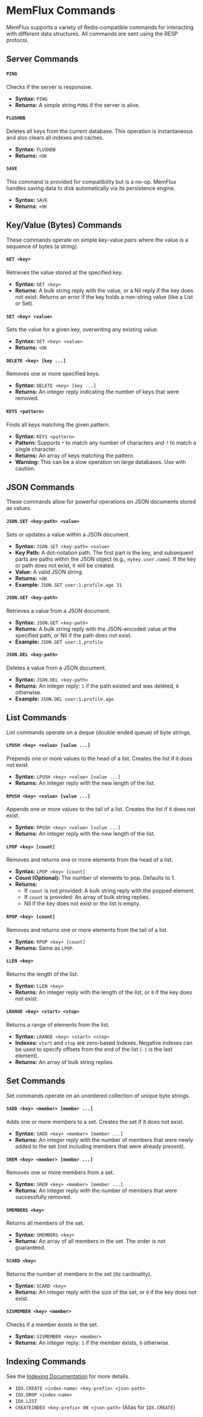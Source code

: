 # MemFlux Commands

MemFlux supports a variety of Redis-compatible commands for interacting with different data structures. All commands are sent using the RESP protocol.

## Server Commands

#### `PING`
Checks if the server is responsive.
- **Syntax:** `PING`
- **Returns:** A simple string `PONG` if the server is alive.

#### `FLUSHDB`
Deletes all keys from the current database. This operation is instantaneous and also clears all indexes and caches.
- **Syntax:** `FLUSHDB`
- **Returns:** `+OK`

#### `SAVE`
This command is provided for compatibility but is a no-op. MemFlux handles saving data to disk automatically via its persistence engine.
- **Syntax:** `SAVE`
- **Returns:** `+OK`

## Key/Value (Bytes) Commands

These commands operate on simple key-value pairs where the value is a sequence of bytes (a string).

#### `GET <key>`
Retrieves the value stored at the specified key.
- **Syntax:** `GET <key>`
- **Returns:** A bulk string reply with the value, or a Nil reply if the key does not exist. Returns an error if the key holds a non-string value (like a List or Set).

#### `SET <key> <value>`
Sets the value for a given key, overwriting any existing value.
- **Syntax:** `SET <key> <value>`
- **Returns:** `+OK`

#### `DELETE <key> [key ...]`
Removes one or more specified keys.
- **Syntax:** `DELETE <key> [key ...]`
- **Returns:** An integer reply indicating the number of keys that were removed.

#### `KEYS <pattern>`
Finds all keys matching the given pattern.
- **Syntax:** `KEYS <pattern>`
- **Pattern:** Supports `*` to match any number of characters and `?` to match a single character.
- **Returns:** An array of keys matching the pattern.
- **Warning:** This can be a slow operation on large databases. Use with caution.

## JSON Commands

These commands allow for powerful operations on JSON documents stored as values.

#### `JSON.SET <key-path> <value>`
Sets or updates a value within a JSON document.
- **Syntax:** `JSON.SET <key-path> <value>`
- **Key Path:** A dot-notation path. The first part is the key, and subsequent parts are paths within the JSON object (e.g., `mykey.user.name`). If the key or path does not exist, it will be created.
- **Value:** A valid JSON string.
- **Returns:** `+OK`
- **Example:** `JSON.SET user:1.profile.age 31`

#### `JSON.GET <key-path>`
Retrieves a value from a JSON document.
- **Syntax:** `JSON.GET <key-path>`
- **Returns:** A bulk string reply with the JSON-encoded value at the specified path, or Nil if the path does not exist.
- **Example:** `JSON.GET user:1.profile`

#### `JSON.DEL <key-path>`
Deletes a value from a JSON document.
- **Syntax:** `JSON.DEL <key-path>`
- **Returns:** An integer reply: `1` if the path existed and was deleted, `0` otherwise.
- **Example:** `JSON.DEL user:1.profile.age`

## List Commands

List commands operate on a deque (double-ended queue) of byte strings.

#### `LPUSH <key> <value> [value ...]`
Prepends one or more values to the head of a list. Creates the list if it does not exist.
- **Syntax:** `LPUSH <key> <value> [value ...]`
- **Returns:** An integer reply with the new length of the list.

#### `RPUSH <key> <value> [value ...]`
Appends one or more values to the tail of a list. Creates the list if it does not exist.
- **Syntax:** `RPUSH <key> <value> [value ...]`
- **Returns:** An integer reply with the new length of the list.

#### `LPOP <key> [count]`
Removes and returns one or more elements from the head of a list.
- **Syntax:** `LPOP <key> [count]`
- **Count (Optional):** The number of elements to pop. Defaults to 1.
- **Returns:**
    - If `count` is not provided: A bulk string reply with the popped element.
    - If `count` is provided: An array of bulk string replies.
    - Nil if the key does not exist or the list is empty.

#### `RPOP <key> [count]`
Removes and returns one or more elements from the tail of a list.
- **Syntax:** `RPOP <key> [count]`
- **Returns:** Same as `LPOP`.

#### `LLEN <key>`
Returns the length of the list.
- **Syntax:** `LLEN <key>`
- **Returns:** An integer reply with the length of the list, or `0` if the key does not exist.

#### `LRANGE <key> <start> <stop>`
Returns a range of elements from the list.
- **Syntax:** `LRANGE <key> <start> <stop>`
- **Indexes:** `start` and `stop` are zero-based indexes. Negative indexes can be used to specify offsets from the end of the list (`-1` is the last element).
- **Returns:** An array of bulk string replies.

## Set Commands

Set commands operate on an unordered collection of unique byte strings.

#### `SADD <key> <member> [member ...]`
Adds one or more members to a set. Creates the set if it does not exist.
- **Syntax:** `SADD <key> <member> [member ...]`
- **Returns:** An integer reply with the number of members that were newly added to the set (not including members that were already present).

#### `SREM <key> <member> [member ...]`
Removes one or more members from a set.
- **Syntax:** `SREM <key> <member> [member ...]`
- **Returns:** An integer reply with the number of members that were successfully removed.

#### `SMEMBERS <key>`
Returns all members of the set.
- **Syntax:** `SMEMBERS <key>`
- **Returns:** An array of all members in the set. The order is not guaranteed.

#### `SCARD <key>`
Returns the number of members in the set (its cardinality).
- **Syntax:** `SCARD <key>`
- **Returns:** An integer reply with the size of the set, or `0` if the key does not exist.

#### `SISMEMBER <key> <member>`
Checks if a member exists in the set.
- **Syntax:** `SISMEMBER <key> <member>`
- **Returns:** An integer reply: `1` if the member exists, `0` otherwise.

## Indexing Commands

See the [Indexing Documentation](./indexing.md) for more details.

- `IDX.CREATE <index-name> <key-prefix> <json-path>`
- `IDX.DROP <index-name>`
- `IDX.LIST`
- `CREATEINDEX <key-prefix> ON <json-path>` (Alias for `IDX.CREATE`)
